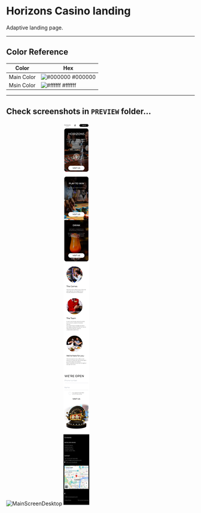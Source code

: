 # Horizons Casino landing

Adaptive landing page.

---

## Color Reference

| Color            | Hex                                                              |
| ---------------- | ---------------------------------------------------------------- |
| Main Color | ![#000000](https://via.placeholder.com/10/000000?text=+) #000000 |
| Msin Color | ![#ffffff](https://via.placeholder.com/10/ffffff?text=+) #ffffff |

---

## Check screenshots in `PREVIEW` folder... 

![MainScreenDesktop](./PREVIEW/Desktop.png)
![MainScreenMobile](./PREVIEW/Mobile.png)
